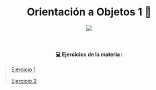 <h1 align="center"> Orientación a Objetos 1 🧸 </h1>

<div align="center">
    <img align="center" src="https://media1.giphy.com/media/v1.Y2lkPTc5MGI3NjExbzA3c2Y1dmx3eW9vZmQ5M2xxa29waHFidnRsZWlpMm5kZHJwdGl6cSZlcD12MV9pbnRlcm5hbF9naWZfYnlfaWQmY3Q9Zw/QBd2kLB5qDmysEXre9/giphy.webp" />
</div>
<br>
<br>

<h4 align="center"> 💻 Ejercicios de la materia : </h4>

> [Ejercicio 1](/ejercicio1)
>
> [Ejercicio 2](/ejercicioDemo)
